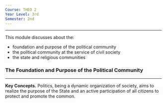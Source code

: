 ```yaml
---
Course: THEO 2
Year Level: 3rd
Semester: 2nd
---
```

---

This module discusses about the:
- foundation and purpose of the political community
- the political community at the service of civil society
- the state and religious communities

### The Foundation and Purpose of the Political Community
---
**Key Concepts.** Politics, being a dynamic organization of society, aims to realize the purpose of the State and an active participation of all citizens to protect and promote the common.
